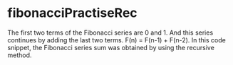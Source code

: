 # fibonacciPractiseRec
The first two terms of the Fibonacci series are 0 and 1. And this series continues by adding the last two terms. F(n) = F(n-1) + F(n-2). In this code snippet, the Fibonacci series sum was obtained by using the recursive method.
